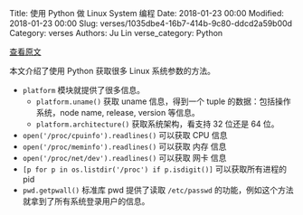 Title: 使用 Python 做 Linux System 编程
Date: 2018-01-23 00:00
Modified: 2018-01-23 00:00
Slug: verses/1035dbe4-16b7-414b-9c80-ddcd2a59b00d
Category: verses
Authors: Ju Lin
verse_category: Python

[查看原文](http://echorand.me/linux-system-mining-with-python.html)

本文介绍了使用 Python 获取很多 Linux 系统参数的方法。

* `platform` 模块就提供了很多信息。
	* `platform.uname()` 获取 uname 信息，得到一个 tuple 的数据：包括操作系统，node name, release, version 等信息。
	* `platform.architecture()` 获取系统架构，看支持 32 位还是 64 位。
* `open('/proc/cpuinfo').readlines()` 可以获取 CPU 信息
* `open('/proc/meminfo').readlines()` 可以获取 内存 信息
* `open('/proc/net/dev').readlines()` 可以获取 网卡 信息
* `[p for p in os.listdir('/proc') if p.isdigit()]` 可以获取所有进程的 pid
* `pwd.getpwall()` 标准库 pwd 提供了读取 `/etc/passwd` 的功能，例如这个方法就拿到了所有系统登录用户的信息。
